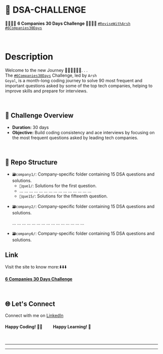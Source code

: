 # 🚀 DSA-CHALLENGE

🧑‍💻👨‍💻 <strong>6 Companies 30 Days Challenge 🧑‍💻👨‍💻 </strong> <u><code>#ReviseWithArsh</code></u> <u><code>#6Companies30Days</code></u>

<br>

# Description

Welcome to the new Journey <string>🏃‍♂️🏃‍♂️🏃‍♂️. . .</string> <br>
The <u><code>#6Companies30Days</code></u> Challenge, led by <code>Arsh Goyal</code>, is a month-long coding journey to solve 90 most frequent and important questions asked by some of the top tech companies, helping to improve skills and prepare for interviews.

<br>

## 🎯 Challenge Overview
- **Duration:** 30 days
- **Objective:** Build coding consistency and ace interviews by focusing on the most frequent questions asked by leading tech companies.

<br>

## 📂 Repo Structure
- `🗃️company1/`: Company-specific folder containing 15 DSA questions and solutions.
  - `📝que1/`: Solutions for the first question.
  - ... ... ... ...  ...  ...  ...  ...  ...  ...  ...  ...  ...  ...  ...
  - `📝que15/`: Solutions for the fifteenth question.
  <br><br>
- `🗃️company2/`: Company-specific folder containing 15 DSA questions and solutions. <br><br>
  ... ... ... ...  ...  ...  ...  ...  ...  ...  ...  ...  ...  ...  ...  <br><br>
- `🗃️company6/`: Company-specific folder containing 15 DSA questions and solutions.

## Link

Visit the site to know more:⬇️⬇️⬇️<br><br>
[<strong>6 Companies 30 Days Challenge</strong>](https://www.proelevate.in/competition/6-companies-30-days-challenge)


<br>

## 🌐 Let's Connect
Connect with me on [LinkedIn](www.linkedin.com/in/avinash-yadav-16hgnisgar) 

#### Happy Coding! 👨‍💻  &emsp;&emsp;   Happy Learning! 🚀


<br>
<hr><hr>